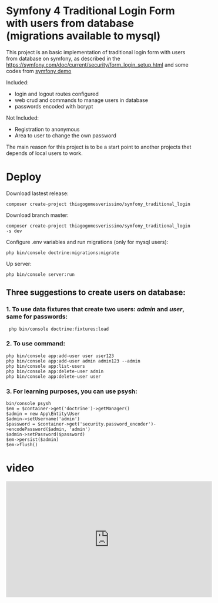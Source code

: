 # Symfony 4 Traditional Login Form with users from database (migrations available to mysql)

This project is an basic implementation of traditional login form 
with users from database on symfony, as described in the
https://symfony.com/doc/current/security/form_login_setup.html and
some codes from [symfony demo](https://github.com/symfony/demo)

Included:

 - login and logout routes configured
 - web crud and commands to manage users in database
 - passwords encoded with bcrypt

Not Included:

 - Registration to anonymous
 - Area to user to change the own password

The main reason for this project is to be a start point to
another projects thet depends of local users to work.

# Deploy

Download lastest release:

    composer create-project thiagogomesverissimo/symfony_traditional_login 
    
Download branch master:

    composer create-project thiagogomesverissimo/symfony_traditional_login -s dev

Configure .env variables and run migrations (only for mysql users):

    php bin/console doctrine:migrations:migrate

Up server:

    php bin/console server:run

## Three suggestions to create users on database:

### 1. To use data fixtures that create two users: *admin* and *user*, same for passwords:

     php bin/console doctrine:fixtures:load

### 2. To use command:

    php bin/console app:add-user user user123
    php bin/console app:add-user admin admin123 --admin
    php bin/console app:list-users
    php bin/console app:delete-user admin
    php bin/console app:delete-user user

### 3. For learning purposes, you can use psysh:

    bin/console psysh
    $em = $container->get('doctrine')->getManager()
    $admin = new App\Entity\User
    $admin->setUsername('admin')
    $password = $container->get('security.password_encoder')->encodePassword($admin, 'admin')
    $admin->setPassword($password)
    $em->persist($admin)
    $em->flush()
    
# video
    
<iframe width="560" height="315" src="https://www.youtube.com/embed/PxCFsOSG1zg" frameborder="0" allow="autoplay; encrypted-media" allowfullscreen></iframe>
